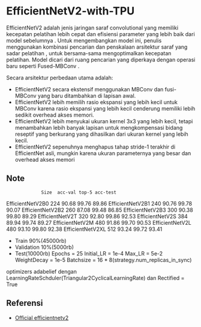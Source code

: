 # EfficientNetV2-with-TPU

EfficientNetV2 adalah jenis jaringan saraf convolutional yang memiliki kecepatan pelatihan lebih cepat dan efisiensi parameter yang lebih baik dari model sebelumnya . Untuk mengembangkan model ini, penulis menggunakan kombinasi pencarian dan penskalaan arsitektur saraf yang sadar pelatihan , untuk bersama-sama mengoptimalkan kecepatan pelatihan. Model dicari dari ruang pencarian yang diperkaya dengan operasi baru seperti Fused-MBConv .

Secara arsitektur perbedaan utama adalah:
- EfficientNetV2 secara ekstensif menggunakan MBConv dan fusi-MBConv yang baru ditambahkan di lapisan awal.
- EfficientNetV2 lebih memilih rasio ekspansi yang lebih kecil untuk MBConv karena rasio ekspansi yang lebih kecil cenderung memiliki lebih sedikit overhead akses memori.
- EfficientNetV2 lebih menyukai ukuran kernel 3x3 yang lebih kecil, tetapi menambahkan lebih banyak lapisan untuk mengkompensasi bidang reseptif yang berkurang yang dihasilkan dari ukuran kernel yang lebih kecil.
- EfficientNetV2 sepenuhnya menghapus tahap stride-1 terakhir di EfficientNet asli, mungkin karena ukuran parameternya yang besar dan overhead akses memori

## Note 



                 Size  acc-val top-5 acc-test
EfficientNetV2B0 224  90.68 99.76 89.86
EfficientNetV2B1 240  90.76 99.78 90.07 
EfficientNetV2B2 260  87.08 99.48 86.85
EfficientNetV2B3 300  90.38 99.80 89.29
EfficientNetV2T  320  92.80 99.86 92.53
EfficientNetV2S  384  89.94 99.74 89.27
EfficientNetV2M  480  91.86 99.70 90.53
EfficientNetV2L  480  93.10 99.80 92.38 
EfficientNetV2XL 512  93.24 99.72 93.41   

- Train 90%(45000rb)
- Validation 10%(5000rb) 
- Test(10000rb) 
Epochs = 25
Initial_LR = 1e-4
Max_LR = 5e-2
WeightDecay = 1e-5
Batchsize = 16 * 8(strategy.num_replicas_in_sync) 


optimizers adabelief dengan LearningRateSchduler(Triangular2CyclicalLearningRate) dan Rectified = True


## Referensi

- [Official efficientnetv2](https://github.com/google/automl/tree/master/efficientnetv2)
